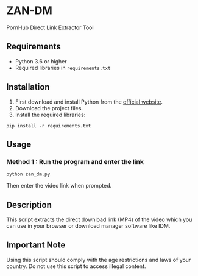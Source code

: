 # ZAN-DM

PornHub Direct Link Extractor Tool

## Requirements

- Python 3.6 or higher
- Required libraries in `requirements.txt`

## Installation

1. First download and install Python from the [official website](https://www.python.org/downloads/).
2. Download the project files.
3. Install the required libraries:

```
pip install -r requirements.txt
```

## Usage
### Method 1 : Run the program and enter the link

```
python zan_dm.py
```

Then enter the video link when prompted.

## Description

This script extracts the direct download link (MP4) of the video which you can use in your browser or download manager software like IDM.

## Important Note

Using this script should comply with the age restrictions and laws of your country. Do not use this script to access illegal content. 
